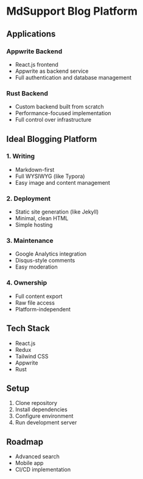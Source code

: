 # MdSupport Blog Platform

## Applications

### Appwrite Backend
- React.js frontend
- Appwrite as backend service
- Full authentication and database management

### Rust Backend
- Custom backend built from scratch
- Performance-focused implementation
- Full control over infrastructure

## Ideal Blogging Platform

### 1. Writing
- Markdown-first
- Full WYSIWYG (like Typora)
- Easy image and content management

### 2. Deployment
- Static site generation (like Jekyll)
- Minimal, clean HTML
- Simple hosting

### 3. Maintenance
- Google Analytics integration
- Disqus-style comments
- Easy moderation

### 4. Ownership
- Full content export
- Raw file access
- Platform-independent

## Tech Stack
- React.js
- Redux
- Tailwind CSS
- Appwrite
- Rust

## Setup
1. Clone repository
2. Install dependencies
3. Configure environment
4. Run development server

## Roadmap
- Advanced search
- Mobile app
- CI/CD implementation
